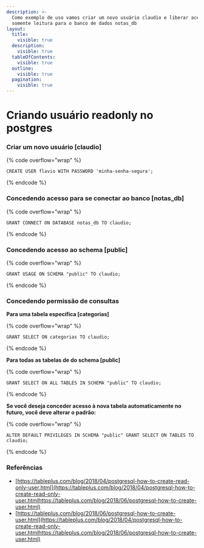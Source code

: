 ```yaml
---
description: >-
  Como exemplo de uso vamos criar um novo usuário claudio e liberar acesso
  somente leitura para o banco de dados notas_db
layout:
  title:
    visible: true
  description:
    visible: true
  tableOfContents:
    visible: true
  outline:
    visible: true
  pagination:
    visible: true
---
```


# Criando usuário readonly no postgres

### Criar um novo usuário \[claudio]

{% code overflow="wrap" %}
```plsql
CREATE USER flavio WITH PASSWORD 'minha-senha-segura';
```
{% endcode %}

### **Concedendo acesso para se conectar ao banco \[notas\_db]**

{% code overflow="wrap" %}
```plsql
GRANT CONNECT ON DATABASE notas_db TO claudio;
```
{% endcode %}

### **Concedendo acesso ao schema \[public]**

{% code overflow="wrap" %}
```plsql
GRANT USAGE ON SCHEMA "public" TO claudio;
```
{% endcode %}

### **Concedendo permissão de consultas**

**Para uma tabela específica \[categorias]**

{% code overflow="wrap" %}
```plsql
GRANT SELECT ON categorias TO claudio;
```
{% endcode %}

**Para todas as tabelas de do schema \[public]**

{% code overflow="wrap" %}
```plsql
GRANT SELECT ON ALL TABLES IN SCHEMA "public" TO claudio;
```
{% endcode %}

**Se você deseja conceder acesso à nova tabela automaticamente no futuro, você deve alterar o padrão:**

{% code overflow="wrap" %}
```plsql
ALTER DEFAULT PRIVILEGES IN SCHEMA "public" GRANT SELECT ON TABLES TO claudio;
```
{% endcode %}

### Referências

* [https://tableplus.com/blog/2018/04/postgresql-how-to-create-read-only-user.html](https://tableplus.com/blog/2018/04/postgresql-how-to-create-read-only-user.htmlhttps://tableplus.com/blog/2018/06/postgresql-how-to-create-user.html)
* [https://tableplus.com/blog/2018/06/postgresql-how-to-create-user.html](https://tableplus.com/blog/2018/04/postgresql-how-to-create-read-only-user.htmlhttps://tableplus.com/blog/2018/06/postgresql-how-to-create-user.html)
